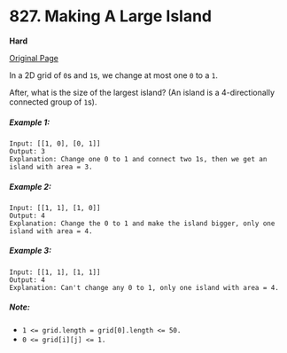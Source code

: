 # 827. Making A Large Island

**Hard**

[Original Page](https://leetcode.com/problems/bag-of-tokens/)

In a 2D grid of `0`s and `1`s, we change at most one `0` to a `1`.

After, what is the size of the largest island? (An island is a 4-directionally connected group of `1`s).

##### Example 1:
```
Input: [[1, 0], [0, 1]]
Output: 3
Explanation: Change one 0 to 1 and connect two 1s, then we get an island with area = 3.
```

##### Example 2: 
```
Input: [[1, 1], [1, 0]]
Output: 4
Explanation: Change the 0 to 1 and make the island bigger, only one island with area = 4.
```

##### Example 3:
```
Input: [[1, 1], [1, 1]]
Output: 4
Explanation: Can't change any 0 to 1, only one island with area = 4.
```

##### Note:
- `1 <= grid.length = grid[0].length <= 50.`
- `0 <= grid[i][j] <= 1.`
